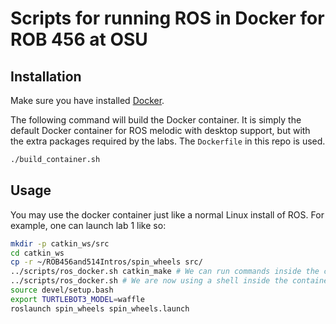 # Scripts for running ROS in Docker for ROB 456 at OSU
## Installation
Make sure you have installed [Docker](https://docs.docker.com/engine/install/). 

The following command will build the Docker container. It is simply the default Docker container for ROS melodic with desktop support, but with the extra packages required by the labs. The `Dockerfile` in this repo is used.
```sh
./build_container.sh
```

## Usage
You may use the docker container just like a normal Linux install of ROS. For example, one can launch lab 1 like so:

```sh
mkdir -p catkin_ws/src
cd catkin_ws
cp -r ~/ROB456and514Intros/spin_wheels src/
../scripts/ros_docker.sh catkin_make # We can run commands inside the container
../scripts/ros_docker.sh # We are now using a shell inside the container
source devel/setup.bash
export TURTLEBOT3_MODEL=waffle
roslaunch spin_wheels spin_wheels.launch
```
